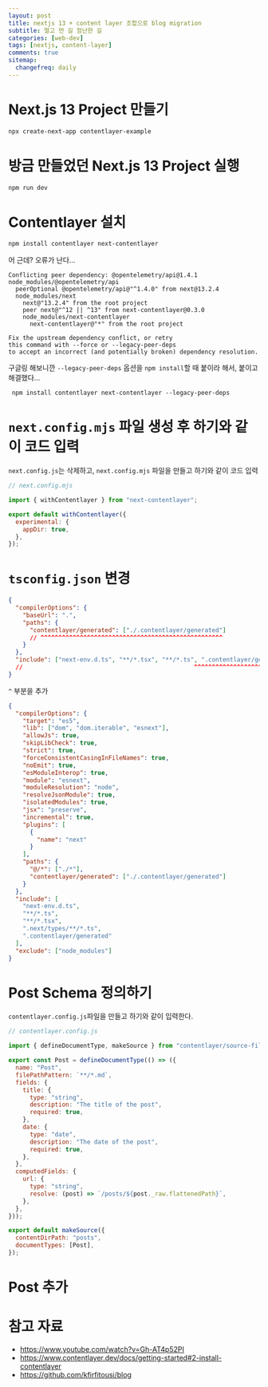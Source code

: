 ```yaml
---
layout: post
title: nextjs 13 + content layer 조합으로 blog migration
subtitle: 멀고 먼 길 험난한 길
categories: [web-dev]
tags: [nextjs, content-layer]
comments: true
sitemap:
  changefreq: daily
---
```


# Next.js 13 Project 만들기
```powershell
npx create-next-app contentlayer-example
```

# 방금 만들었던 Next.js 13 Project 실행

```powershell
npm run dev
```

# Contentlayer 설치
```powershell
npm install contentlayer next-contentlayer
```

어 근데? 오류가 난다...
```
Conflicting peer dependency: @opentelemetry/api@1.4.1
node_modules/@opentelemetry/api
  peerOptional @opentelemetry/api@"^1.4.0" from next@13.2.4
  node_modules/next
    next@"13.2.4" from the root project
    peer next@"^12 || ^13" from next-contentlayer@0.3.0
    node_modules/next-contentlayer
      next-contentlayer@"*" from the root project

Fix the upstream dependency conflict, or retry
this command with --force or --legacy-peer-deps
to accept an incorrect (and potentially broken) dependency resolution.
```

구글링 해보니깐 `--legacy-peer-deps` 옵션을 `npm install`할 때 붙이라 해서, 붙이고 해결했다...
```powerhsell
 npm install contentlayer next-contentlayer --legacy-peer-deps
```

# `next.config.mjs` 파일 생성 후 하기와 같이 코드 입력

`next.config.js`는 삭제하고, `next.config.mjs` 파일을 만들고 하기와 같이 코드 입력

```mjs
// next.config.mjs

import { withContentlayer } from "next-contentlayer";

export default withContentlayer({
  experimental: {
    appDir: true,
  },
});

```

# `tsconfig.json` 변경

```json
{
  "compilerOptions": {
    "baseUrl": ".",
    "paths": {
      "contentlayer/generated": ["./.contentlayer/generated"]
      // ^^^^^^^^^^^^^^^^^^^^^^^^^^^^^^^^^^^^^^^^^^^^^^^^^^^
    }
  },
  "include": ["next-env.d.ts", "**/*.tsx", "**/*.ts", ".contentlayer/generated"]
  //                                                ^^^^^^^^^^^^^^^^^^^^^^^^^^^
}
```
`^` 부분을 추가
```json
{
  "compilerOptions": {
    "target": "es5",
    "lib": ["dom", "dom.iterable", "esnext"],
    "allowJs": true,
    "skipLibCheck": true,
    "strict": true,
    "forceConsistentCasingInFileNames": true,
    "noEmit": true,
    "esModuleInterop": true,
    "module": "esnext",
    "moduleResolution": "node",
    "resolveJsonModule": true,
    "isolatedModules": true,
    "jsx": "preserve",
    "incremental": true,
    "plugins": [
      {
        "name": "next"
      }
    ],
    "paths": {
      "@/*": ["./*"],
      "contentlayer/generated": ["./.contentlayer/generated"]
    }
  },
  "include": [
    "next-env.d.ts",
    "**/*.ts",
    "**/*.tsx",
    ".next/types/**/*.ts",
    ".contentlayer/generated"
  ],
  "exclude": ["node_modules"]
}

```

# Post Schema 정의하기

`contentlayer.config.js`파일을 만들고 하기와 같이 입력한다.
```js
// contentlayer.config.js

import { defineDocumentType, makeSource } from "contentlayer/source-files";

export const Post = defineDocumentType(() => ({
  name: "Post",
  filePathPattern: `**/*.md`,
  fields: {
    title: {
      type: "string",
      description: "The title of the post",
      required: true,
    },
    date: {
      type: "date",
      description: "The date of the post",
      required: true,
    },
  },
  computedFields: {
    url: {
      type: "string",
      resolve: (post) => `/posts/${post._raw.flattenedPath}`,
    },
  },
}));

export default makeSource({
  contentDirPath: "posts",
  documentTypes: [Post],
});

```

# Post 추가

# 참고 자료

- <https://www.youtube.com/watch?v=Gh-AT4p52PI>
- <https://www.contentlayer.dev/docs/getting-started#2-install-contentlayer>
- <https://github.com/kfirfitousi/blog>
